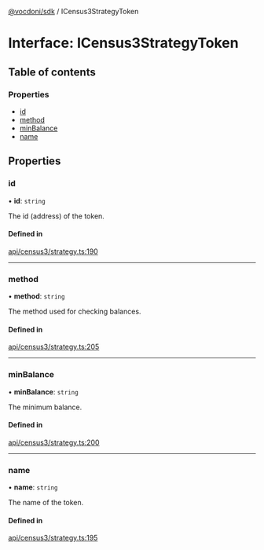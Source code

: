 [@vocdoni/sdk](/sdk) / ICensus3StrategyToken

# Interface: ICensus3StrategyToken

## Table of contents

### Properties

- [id](ICensus3StrategyToken#id)
- [method](ICensus3StrategyToken#method)
- [minBalance](ICensus3StrategyToken#minbalance)
- [name](ICensus3StrategyToken#name)

## Properties

### id

• **id**: `string`

The id (address) of the token.

#### Defined in

[api/census3/strategy.ts:190](https://github.com/vocdoni/vocdoni-sdk/blob/c61694d51d7ca609cdc86440f23c7a75ea39ea5b/src/api/census3/strategy.ts#L190)

___

### method

• **method**: `string`

The method used for checking balances.

#### Defined in

[api/census3/strategy.ts:205](https://github.com/vocdoni/vocdoni-sdk/blob/c61694d51d7ca609cdc86440f23c7a75ea39ea5b/src/api/census3/strategy.ts#L205)

___

### minBalance

• **minBalance**: `string`

The minimum balance.

#### Defined in

[api/census3/strategy.ts:200](https://github.com/vocdoni/vocdoni-sdk/blob/c61694d51d7ca609cdc86440f23c7a75ea39ea5b/src/api/census3/strategy.ts#L200)

___

### name

• **name**: `string`

The name of the token.

#### Defined in

[api/census3/strategy.ts:195](https://github.com/vocdoni/vocdoni-sdk/blob/c61694d51d7ca609cdc86440f23c7a75ea39ea5b/src/api/census3/strategy.ts#L195)
